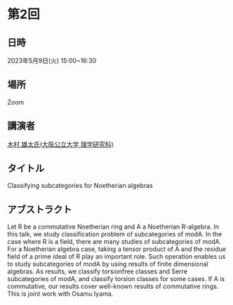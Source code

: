 <script type="text/x-mathjax-config">MathJax.Hub.Config({tex2jax:{inlineMath:[['\$','\$'],['\\(','\\)']],processEscapes:true},CommonHTML: {matchFontHeight:false}});</script>
<script type="text/javascript" async src="https://cdnjs.cloudflare.com/ajax/libs/mathjax/2.7.1/MathJax.js?config=TeX-MML-AM_CHTML"></script>

# 第2回
## 日時
2023年5月9日(火) 15:00~16:30
## 場所
Zoom
## 講演者
[木村 雄太氏(大阪公立大学 理学研究科)](https://sites.google.com/view/yutakimu-math/)
## タイトル
Classifying subcategories for Noetherian algebras
## アブストラクト
Let R be a commutative Noetherian ring and A a Noetherian R-algebra. In this talk, we study classification problem of subcategories of modA. In the case where R is a field, there are many studies of subcategories of modA. For a Noetherian algebra case, taking a tensor product of A and the residue field of a prime ideal of R play an important role. Such operation enables us to study subcategories of modA by using results of finite dimensional algebras. As results, we classify torsionfree classes and Serre subcategories of modA, and classify torsion classes for some cases. If A is commutative, our results cover well-known results of commutative rings. This is joint work with Osamu Iyama.
